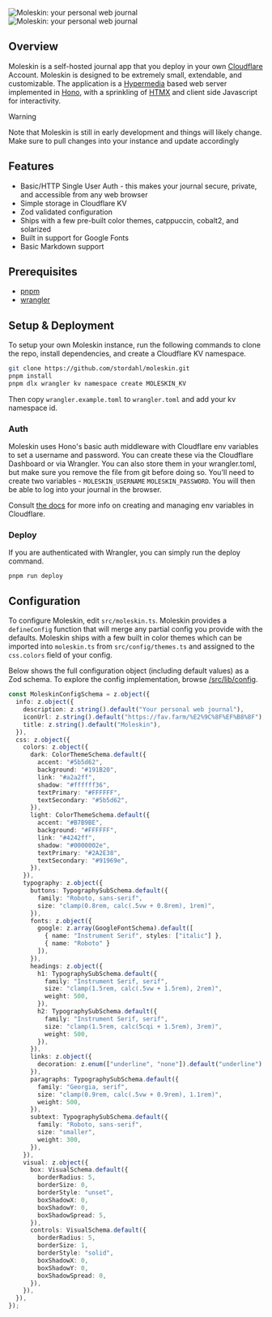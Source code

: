 ![Moleskin: your personal web journal](https://github.com/user-attachments/assets/e6486833-83ed-42e6-93fa-08432ccacc2d#gh-dark-mode-only)
![Moleskin: your personal web journal](https://github.com/user-attachments/assets/60fa1695-a90e-410f-8583-abbb56d14289#gh-light-mode-only)

## Overview

Moleskin is a self-hosted journal app that you deploy in your own [Cloudflare](https://cloudflare.com) Account. Moleskin is designed to be extremely small, extendable, and customizable.
The application is a [Hypermedia](https://en.wikipedia.org/wiki/Hypermedia) based web server implemented in [Hono](https://hono.dev/), with a sprinkling of [HTMX](https://htmx.org/) and client side Javascript for interactivity.

> [!WARNING]
> Note that Moleskin is still in early development and things will likely change. Make sure to pull changes into your instance and update accordingly 

## Features

- Basic/HTTP Single User Auth - this makes your journal secure, private, and accessible from any web browser
- Simple storage in Cloudflare KV
- Zod validated configuration 
- Ships with a few pre-built color themes, catppuccin, cobalt2, and solarized
- Built in support for Google Fonts
- Basic Markdown support

## Prerequisites

- [pnpm](https://pnpm.io/)
- [wrangler](https://developers.cloudflare.com/workers/wrangler/install-and-update/)

## Setup & Deployment

To setup your own Moleskin instance, run the following commands to clone the repo, install dependencies, and create a Cloudflare KV namespace.

```sh
git clone https://github.com/stordahl/moleskin.git
pnpm install
pnpm dlx wrangler kv namespace create MOLESKIN_KV
```
Then copy `wrangler.example.toml` to `wrangler.toml` and add your kv namespace id.

### Auth

Moleskin uses Hono's basic auth middleware with Cloudflare env variables to set a username and password. You can create these via the Cloudflare Dashboard or via Wrangler. You can also store them in your wrangler.toml, but make sure you remove the file from git before doing so. You'll need to create two variables - `MOLESKIN_USERNAME` `MOLESKIN_PASSWORD`. You will then be able to log into your journal in the browser.

Consult [the docs](https://developers.cloudflare.com/workers/configuration/environment-variables/#_top) for more info on creating and managing env variables in Cloudflare. 

### Deploy

If you are authenticated with Wrangler, you can simply run the deploy command.
```
pnpm run deploy
```

## Configuration

To configure Moleskin, edit `src/moleskin.ts`. Moleskin provides a `defineConfig` function that will merge any partial config you provide with the defaults. Moleskin ships with a few built in color themes which can be imported into `moleskin.ts` from `src/config/themes.ts` and assigned to the `css.colors` field of your config.

Below shows the full configuration object (including default values) as a Zod schema. To explore the config implementation, browse [/src/lib/config](/src/lib/config).

```typescript
const MoleskinConfigSchema = z.object({
  info: z.object({
    description: z.string().default("Your personal web journal"),
    iconUrl: z.string().default("https://fav.farm/%E2%9C%8F%EF%B8%8F"),
    title: z.string().default("Moleskin"),
  }),
  css: z.object({
    colors: z.object({
      dark: ColorThemeSchema.default({
        accent: "#5b5d62",
        background: "#191B20",
        link: "#a2a2ff",
        shadow: "#ffffff36",
        textPrimary: "#FFFFFF",
        textSecondary: "#5b5d62",
      }),
      light: ColorThemeSchema.default({
        accent: "#B7B9BE",
        background: "#FFFFFF",
        link: "#4242ff",
        shadow: "#0000002e",
        textPrimary: "#2A2E38",
        textSecondary: "#91969e",
      }),
    }),
    typography: z.object({
      buttons: TypographySubSchema.default({        
        family: "Roboto, sans-serif",
        size: "clamp(0.8rem, calc(.5vw + 0.8rem), 1rem)",
      }),
      fonts: z.object({
        google: z.array(GoogleFontSchema).default([
          { name: "Instrument Serif", styles: ["italic"] },
          { name: "Roboto" }
        ]), 
      }),
      headings: z.object({
        h1: TypographySubSchema.default({
          family: "Instrument Serif, serif",
          size: "clamp(1.5rem, calc(.5vw + 1.5rem), 2rem)",
          weight: 500,
        }),
        h2: TypographySubSchema.default({
          family: "Instrument Serif, serif",
          size: "clamp(1.5rem, calc(5cqi + 1.5rem), 3rem)",
          weight: 500,
        }),
      }),
      links: z.object({
        decoration: z.enum(["underline", "none"]).default("underline")
      }),
      paragraphs: TypographySubSchema.default({
        family: "Georgia, serif",
        size: "clamp(0.9rem, calc(.5vw + 0.9rem), 1.1rem)",
        weight: 500,
      }), 
      subtext: TypographySubSchema.default({
        family: "Roboto, sans-serif",
        size: "smaller",
        weight: 300,
      }),
    }),
    visual: z.object({
      box: VisualSchema.default({
        borderRadius: 5,
        borderSize: 0,
        borderStyle: "unset",
        boxShadowX: 0,
        boxShadowY: 0,
        boxShadowSpread: 5,
      }),
      controls: VisualSchema.default({
        borderRadius: 5,
        borderSize: 1,
        borderStyle: "solid",
        boxShadowX: 0,
        boxShadowY: 0,
        boxShadowSpread: 0,
      }),
    }),
  }),
});
```
